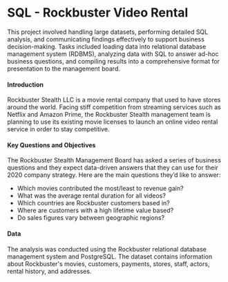 # SQL - Rockbuster Video Rental

This project involved handling large datasets, performing detailed SQL analysis, and communicating findings effectively to support business decision-making. Tasks included loading data into relational database management system (RDBMS), analyzing data with SQL to answer ad-hoc business questions, and compiling results into a comprehensive format for presentation to the management board.



#### Introduction

Rockbuster Stealth LLC is a movie rental company that used to have stores around the world. Facing stiff competition from streaming services such as Netflix and Amazon Prime, the Rockbuster Stealth management team is planning to use its existing movie licenses to launch an online video rental service in order to stay competitive.


#### Key Questions and Objectives

The Rockbuster Stealth Management Board has asked a series of business questions and they 
expect data-driven answers that they can use for their 2020 company strategy. Here are the 
main questions they’d like to answer:

- Which movies contributed the most/least to revenue gain?
- What was the average rental duration for all videos?
- Which countries are Rockbuster customers based in?
- Where are customers with a high lifetime value based?
- Do sales figures vary between geographic regions?

#### Data

The analysis was conducted using the Rockbuster relational database management system and PostgreSQL. The dataset contains information about Rockbuster's movies, customers, payments, stores, staff, actors, rental history, and addresses.
